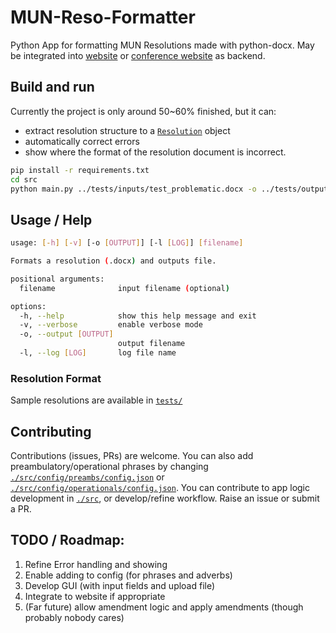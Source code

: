 # MUN-Reso-Formatter

Python App for formatting MUN Resolutions made with python-docx. May be integrated into [website](https://mun-chair.netlify.app) or [conference website](https://biphmun.netlify.app) as backend.

## Build and run

Currently the project is only around 50~60% finished, but it can:
- extract resolution structure to a [`Resolution`](./src/core/resolution.py) object
- automatically correct errors
- show where the format of the resolution document is incorrect.

```bash
pip install -r requirements.txt
cd src
python main.py ../tests/inputs/test_problematic.docx -o ../tests/outputs/test_problematic.docx -l ../tests/outputs/formatter.log
```

## Usage / Help

```bash
usage: [-h] [-v] [-o [OUTPUT]] [-l [LOG]] [filename]

Formats a resolution (.docx) and outputs file.

positional arguments:
  filename              input filename (optional)

options:
  -h, --help            show this help message and exit
  -v, --verbose         enable verbose mode
  -o, --output [OUTPUT]
                        output filename
  -l, --log [LOG]       log file name
```

### Resolution Format

Sample resolutions are available in [`tests/`](./tests/)

## Contributing

Contributions (issues, PRs) are welcome. You can also add preambulatory/operational phrases by changing [`./src/config/preambs/config.json`](./src/config/preambs/config.json) or [`./src/config/operationals/config.json`](./src/config/operationals/config.json). You can contribute to app logic development in [`./src`](./src), or develop/refine workflow. Raise an issue or submit a PR.

## TODO / Roadmap:

1. Refine Error handling and showing
2. Enable adding to config (for phrases and adverbs)
3. Develop GUI (with input fields and upload file)
4. Integrate to website if appropriate
5. (Far future) allow amendment logic and apply amendments (though probably nobody cares)

